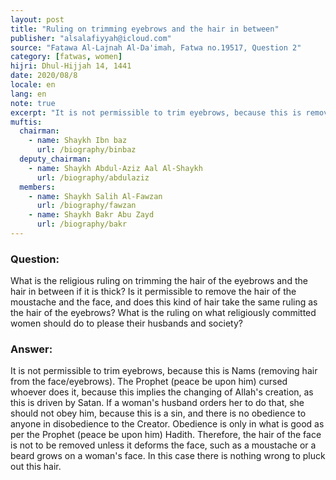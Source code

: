 ```yaml
---
layout: post
title: "Ruling on trimming eyebrows and the hair in between"
publisher: "alsalafiyyah@icloud.com"
source: "Fatawa Al-Lajnah Al-Da'imah, Fatwa no.19517, Question 2"
category: [fatwas, women]
hijri: Dhul-Hijjah 14, 1441
date: 2020/08/8
locale: en
lang: en
note: true
excerpt: "It is not permissible to trim eyebrows, because this is removing hair from the face or eyebrows. The Prophet cursed whoever does it."
muftis:
  chairman: 
    - name: Shaykh Ibn baz
      url: /biography/binbaz
  deputy_chairman:
    - name: Shaykh Abdul-Aziz Aal Al-Shaykh
      url: /biography/abdulaziz
  members: 
    - name: Shaykh Salih Al-Fawzan
      url: /biography/fawzan
    - name: Shaykh Bakr Abu Zayd
      url: /biography/bakr
---
```


### Question: 

What is the religious ruling on trimming the hair of the eyebrows and the hair in between if it is thick? Is it permissible to remove the hair of the moustache and the face, and does this kind of hair take the same ruling as the hair of the eyebrows? What is the ruling on what religiously committed women should do to please their husbands and society?

### Answer: 

It is not permissible to trim eyebrows, because this is Nams (removing hair from the face/eyebrows). The Prophet (peace be upon him) cursed whoever does it, because this implies the changing of Allah's creation, as this is driven by Satan. If a woman's husband orders her to do that, she should not obey him, because this is a sin, and there is no obedience to anyone in disobedience to the Creator. Obedience is only in what is good as per the Prophet (peace be upon him) Hadith. Therefore, the hair of the face is not to be removed unless it deforms the face, such as a moustache or a beard grows on a woman's face. In this case there is nothing wrong to pluck out this hair. 
